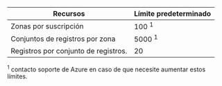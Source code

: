 
| Recursos  | Límite predeterminado 
--- | ---
| Zonas por suscripción | 100 <sup>1</sup>
| Conjuntos de registros por zona| 5000 <sup>1</sup>
| Registros por conjunto de registros.| 20

<sup>1</sup> contacto soporte de Azure en caso de que necesite aumentar estos límites.
